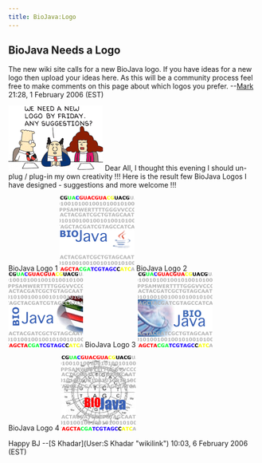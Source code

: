 ```yaml
---
title: BioJava:Logo
---
```


BioJava Needs a Logo
--------------------

The new wiki site calls for a new BioJava logo. If you have ideas for a
new logo then upload your ideas here. As this will be a community
process feel free to make comments on this page about which logos you
prefer. --[Mark](User:Mark "wikilink") 21:28, 1 February 2006 (EST)

![](Dilbert_logo.png "fig:Dilbert_logo.png") Dear All, I thought this
evening I should un-plug / plug-in my own creativity !!! Here is the
result few BioJava Logos I have designed - suggestions and more welcome
!!!

BioJava Logo 1 ![](bio-java-logo.gif "fig:bio-java-logo.gif") BioJava
Logo 2 ![](bio-java-logo-2.gif "fig:bio-java-logo-2.gif") BioJava Logo 3
![](bio-java-logo-3.gif "fig:bio-java-logo-3.gif")

BioJava Logo 4 ![](bio-java-logo-4.gif "fig:bio-java-logo-4.gif")

Happy BJ --[S Khadar](User:S Khadar "wikilink") 10:03, 6 February 2006
(EST)
